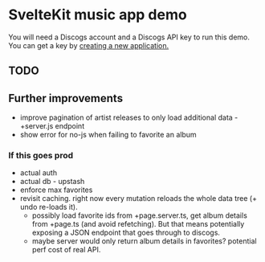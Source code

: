 # SvelteKit music app demo

You will need a Discogs account and a Discogs API key to run this demo. You can get a key by [creating a new application.](https://www.discogs.com/settings/developers)

## TODO

## Further improvements

- improve pagination of artist releases to only load additional data - +server.js endpoint
- show error for no-js when failing to favorite an album

### If this goes prod

- actual auth
- actual db - upstash
- enforce max favorites
- revisit caching. right now every mutation reloads the whole data tree (+ undo re-loads it).
  - possibly load favorite ids from +page.server.ts, get album details from +page.ts (and avoid refetching). But that means potentially exposing a JSON endpoint that goes through to discogs.
  - maybe server would only return album details in favorites? potential perf cost of real API.
